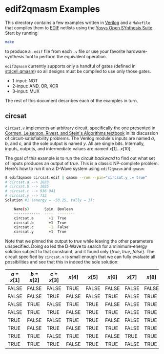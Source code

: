 edif2qmasm Examples
===================

This directory contains a few examples written in [Verilog](https://en.wikipedia.org/wiki/Verilog) and a `Makefile` that compiles them to [EDIF](https://en.wikipedia.org/wiki/EDIF) netlists using the [Yosys Open SYnthesis Suite](http://www.clifford.at/yosys/).  Start by running
```bash
make
```
to produce a `.edif` file from each `.v` file or use your favorite hardware-synthesis tool to perform the equivalent operation.

`edif2qmasm` currently supports only a handful of gates (defined in [stdcell.qmasm](https://github.com/losalamos/edif2qmasm/blob/master/stdcell.qmasm)) so all designs must be compiled to use only those gates.

* 1-input: NOT
* 2-input: AND, OR, XOR
* 3-input: MUX

The rest of this document describes each of the examples in turn.

circsat
-------

[`circsat.v`](https://github.com/losalamos/edif2qmasm/blob/master/examples/circsat.v) implements an arbitrary circuit, specifically the one presented in [Cormen, Leiserson, Rivest, and Stein's Algorithms textbook](https://mitpress.mit.edu/books/introduction-algorithms) in its discussion of circuit-satisfiability problems.  The Verilog module's inputs are named *a*, *b*, and *c*, and the sole output is named *y*.  All are single bits.  Internally, inputs, outputs, and intermediate values are named *x*[1]…*x*[10].

The goal of this example is to run the circuit *backward* to find out what set of inputs produces an output of *true*.  This is a classic NP-complete problem.  Here's how to run it on a D-Wave system using `edif2qmasm` and `qmasm`:
```bash
$ edif2qmasm circsat.edif | qmasm --run --pin="circsat.y := true"
# circsat.a --> 1033
# circsat.b --> 1035
# circsat.c --> 936 941
# circsat.y --> 733
Solution #1 (energy = -50.25, tally = 3):

    Name(s)       Spin  Boolean
    ------------  ----  --------
    circsat.a       +1  True
    circsat.b       +1  True
    circsat.c       -1  False
    circsat.y       +1  True
```

Note that we pinned the output to *true* while leaving the other parameters unspecified.  Doing so led the D-Wave to search for a minimum-energy solution subject to that constraint, and it found only {*true*, *true*, *false*}.  The circuit specified by `circsat.v` is small enough that we can fully evaluate all possibilities and see that this in indeed the sole solution:

| *a* = *x*[1] | *b* = *x*[2] | *c* = *x*[3]  | *x*[4]  | *x*[5]  | *x*[6]  | *x*[7]  | *x*[8]  | *x*[9]  | *y* = *x*[10] |
| ------------ | ------------ | ------------- | ------- | ------- | ------- | ------- | ------- | ------- | ------------- |
| FALSE        | FALSE        | FALSE         | TRUE    | FALSE   | FALSE   | FALSE   | FALSE   | FALSE   | FALSE         |
| FALSE        | FALSE        | TRUE          | FALSE   | FALSE   | TRUE    | FALSE   | TRUE    | TRUE    | FALSE         |
| FALSE        | TRUE         | FALSE         | TRUE    | TRUE    | FALSE   | FALSE   | TRUE    | FALSE   | FALSE         |
| FALSE        | TRUE         | TRUE          | FALSE   | TRUE    | TRUE    | FALSE   | TRUE    | TRUE    | FALSE         |
| TRUE         | FALSE        | FALSE         | TRUE    | TRUE    | FALSE   | FALSE   | TRUE    | FALSE   | FALSE         |
| TRUE         | FALSE        | TRUE          | FALSE   | TRUE    | TRUE    | FALSE   | TRUE    | TRUE    | FALSE         |
| TRUE         | TRUE         | FALSE         | TRUE    | TRUE    | FALSE   | TRUE    | TRUE    | TRUE    | TRUE          |
| TRUE         | TRUE         | TRUE          | FALSE   | TRUE    | TRUE    | FALSE   | TRUE    | TRUE    | FALSE         |
